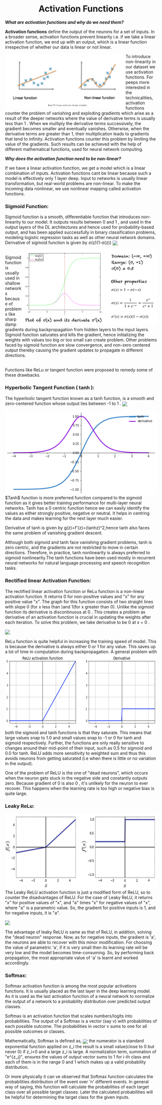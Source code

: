 ```
```
<h1 style="text-align: center;">Activation Functions</h1>
<b><i>What are activation functions and why do we need them?</i></b>

<p><b>Activation functions</b> define the output of the neurons for a set of inputs. In a broader sense, activation functions prevent linearity i.e. if we take a linear activation function, we end up with an output, which is a linear function irrespective of whether our data is linear or not linear.</p>
<p><img src="https://github.com/Monochrome901/blog/blob/main/Activation/blog1.jpg" width="400 height="300" align="left">To introduce non-linearity in our dataset we use activation functions. For peeps more interested in the technicalities, activation functions counter the problem of vanishing and exploding gradients which arise as a result of the deeper networks where the value of derivative terms is usually less than 1 . When we multiply the derivative terms successively, the gradient becomes smaller and eventually vanishes. Otherwise, when the derivative terms are greater than 1, their multiplication leads to gradients that tend to infinity. Activation functions counter this problem by limiting the value of the gradients. Such results can be achieved with the help of different mathematical functions, used for neural network computing.</p> 

<b><i>Why does the activation function need to be non-linear? </i></b>

<p>If we have a linear activation function, we get a model which is a linear combination of inputs. Activation functions cant be linear because such a model is effectively only 1 layer deep. Input to networks is usually linear transformation, but real-world problems are non-linear. To make the incoming data nonlinear, we use nonlinear mapping called activation functions.</p> 

<h3>Sigmoid Function:</h3>

Sigmoid function is a smooth, differentiable function that introduces non-linearity to our model.
It outputs results between 0 and 1 , and used in the output layers of the DL architectures and hence used for probability-based output, and has been applied successfully in binary classification problems, modeling logistic regression tasks as well as other neural network domains. Derivative of sigmoid function is given by σ(z)(1-σ(z))
<img src="https://github.com/Monochrome901/blog/blob/main/Activation/Formula1.webp" align="center">
<p><img src="https://github.com/Monochrome901/blog/blob/main/Activation/blog2.webp" widht="300" height="250" align="right"><br>
Sigmoid function is usually used in shallow networks because of problems like sharp damp gradients during backpropagation from hidden layers to the input layers. Sigmoid function saturates and kills the gradient, hence initializing the weights with values too big or too small can create problem. Other problems faced by sigmoid function are slow convergence, and non-zero centered output thereby causing the gradient updates to propagate in different directions.</p>
<br>
Functions like ReLu or tangent function were proposed to remedy some of these drawbacks.

<h3>Hyperbolic Tangent Function ( tanh ):</h3>

The hyperbolic tangent function known as a tanh function, is a smooth and zero-centered function whose output lies between -1 to 1 .
<img src="https://github.com/Monochrome901/blog/blob/main/Activation/Formula2.webp" align="center">
<p><img src="https://github.com/Monochrome901/blog/blob/main/Activation/blog3.png" align="left"> $Tanh$ function is more preferred function compared to the sigmoid function as it gives better training performance for multi-layer neural networks. Tanh has a 0 centric function hence we can easily identify the values as either strongly positive, negative or neutral. It helps in centring the data and makes learning for the next layer much easier.</p> 

Derivative of tanh is given by g(z)=f'(z)=(tanhz)^2,hence tanh also faces the same problem of vanishing gradient descent.
<p>Although both sigmoid and tanh face vanishing gradient problems, tanh is zero centric, and the gradients are not restricted to move in certain directions. Therefore, in practice, tanh nonlinearity is always preferred to sigmoid nonlinearity.The tanh functions have been used mostly in recurrent neural networks for natural language processing and speech recognition tasks.</p> 

<h3>Rectified linear Activation Function:</h3>

<p>The rectified linear activation function or ReLu function is a non-linear activation function. It returns 0 for non-positive values and "x" for any positive value "x". The graph for this function consists of two straight lines with slope 0 (for x less than )and 1(for x greater than 0). Unlike the sigmoid function its derivative is discontinuous at 0 . This creates a problem as derivative of an activation function is crucial in updating the weights after each iteration. To solve this problem, we take derivative to be 0 at x = 0 .</p>

<img src="https://github.com/Monochrome901/blog/blob/main/Activation/Formula3.webp" align="center">

ReLu function is quite helpful in increasing the training speed of model. This is because the derivative is always either 0 or 1 for any value.  This saves up a lot of time in computation during backpropagation. <img src="https://github.com/Monochrome901/blog/blob/main/Activation/blog4.png" align="right" width="550" height="250">A general problem with both the sigmoid and tanh functions is that they saturate. This means that large values snap to 1.0 and small values snap to -1 or 0 for tanh and sigmoid respectively. Further, the functions are only really sensitive to changes around their mid-point of their input, such as 0.5 for sigmoid and 0.0 for tanh. ReLU adds more sensitivity to weighted sum and thus this avoids neurons from getting saturated (i.e when there is little or no variation in the output). 
 
One of the problem of ReLU is  the one of "dead neurons", which occurs when the neuron gets stuck in the negative side and constantly outputs zero. Because gradient of 0 is also 0 , it's unlikely for the neuron to ever recover. This happens when the learning rate is too high or negative bias is quite large. 

<h3>Leaky ReLu: </h3>

<p><img src="https://github.com/Monochrome901/blog/blob/main/Activation/blog5.png" align="left" width="550" height="250">The Leaky ReLU activation function is just a modified form of ReLU, so to counter the disadvantages of ReLU. For the case of Leaky ReLU, it returns "x" for positive values of "x", and "a" times "x" for negative values of "x", where "a" is a parametric value. So, the gradient for positive inputs is 1, and for negative inputs, it is "a".</p> 

<img src="https://github.com/Monochrome901/blog/blob/main/Activation/Formula4.webp" align="center">
    
<p>The advantage of leaky ReLU is same as that of ReLU, in addition, solving the "dead neuron" response. Now, as for negative inputs, the gradient is 'a', the neurons are able to recover with this minor modification. For choosing the value of parametric 'a', if it is very small then its learning rate will be very low and the model becomes time-consuming. So, by performing back propagation, the most appropriate value of 'a' is learnt and worked accordingly. </p>

<h3>Softmax:</h3>
<p>Softmax activation function is among the most popular activations functions. It is usually placed as the last layer in the deep learning model. As it is used as the last activation function of a neural network to normalize the output of a network to a probability distribution over predicted output classes.<p> 

<p>Softmax is an activation function that scales numbers/logits into probabilities. The output of a Softmax is a vector (say v) with probabilities of each possible outcome. The probabilities in vector v sums to one for all possible outcomes or classes.</p> 

<p>Mathematically, Softmax is defined as, 
<img src="https://github.com/Monochrome901/blog/blob/main/Activation/Formula5.webp" align="center">
the numerator is a standard exponential function applied on z_i the result is a small value(close to 0 but never 0) if z_i<0 and a large z_i is large. A normalization term, summation of "e^{z_j}", ensures the values of output vector sums to 1 for i-th class and each of them is in the range 0 and 1 which makes up a valid probability distribution.</p>

<p>Or more physically it can ve observed that Softmax function calculates the probabilities distribution of the event over 'n' different events. In general way of saying, this function will calculate the probabilities of each target class over all possible target classes. Later the calculated probabilities will be helpful for determining the target class for the given inputs.</p>  


